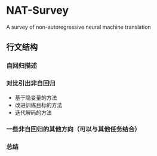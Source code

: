 # NAT-Survey
A survey of non-autoregressive neural machine translation

## 行文结构
### 自回归描述
### 对比引出非自回归
- 基于隐变量的方法
- 改进训练目标的方法
- 迭代解码的方法
### 一些非自回归的其他方向（可以与其他任务结合）
### 总结